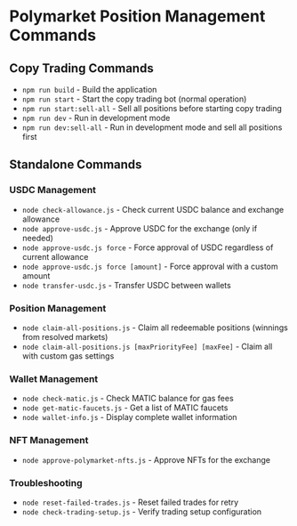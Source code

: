 # Polymarket Position Management Commands

## Copy Trading Commands
- `npm run build` - Build the application
- `npm run start` - Start the copy trading bot (normal operation)
- `npm run start:sell-all` - Sell all positions before starting copy trading
- `npm run dev` - Run in development mode
- `npm run dev:sell-all` - Run in development mode and sell all positions first

## Standalone Commands

### USDC Management
- `node check-allowance.js` - Check current USDC balance and exchange allowance
- `node approve-usdc.js` - Approve USDC for the exchange (only if needed)
- `node approve-usdc.js force` - Force approval of USDC regardless of current allowance
- `node approve-usdc.js force [amount]` - Force approval with a custom amount
- `node transfer-usdc.js` - Transfer USDC between wallets

### Position Management
- `node claim-all-positions.js` - Claim all redeemable positions (winnings from resolved markets)
- `node claim-all-positions.js [maxPriorityFee] [maxFee]` - Claim all with custom gas settings

### Wallet Management
- `node check-matic.js` - Check MATIC balance for gas fees
- `node get-matic-faucets.js` - Get a list of MATIC faucets
- `node wallet-info.js` - Display complete wallet information

### NFT Management
- `node approve-polymarket-nfts.js` - Approve NFTs for the exchange

### Troubleshooting
- `node reset-failed-trades.js` - Reset failed trades for retry
- `node check-trading-setup.js` - Verify trading setup configuration
